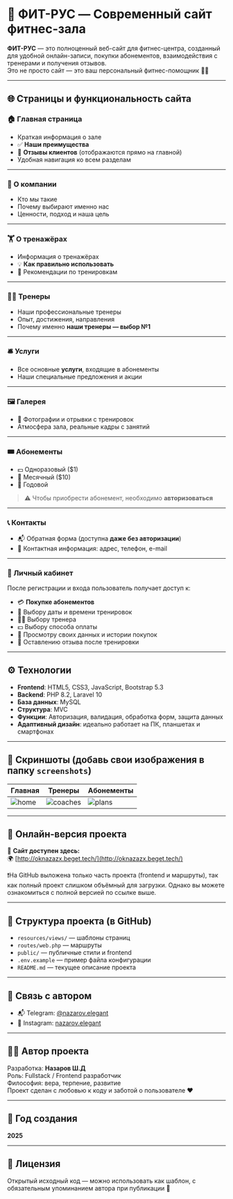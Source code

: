 # 💪 ФИТ-РУС — Cовременный сайт фитнес-зала

**ФИТ-РУС** — это полноценный веб-сайт для фитнес-центра, созданный для удобной онлайн-записи, покупки абонементов, взаимодействия с тренерами и получения отзывов.  
Это не просто сайт — это ваш персональный фитнес-помощник 🏋️‍♂️

---

## 🌐 Страницы и функциональность сайта

### 🏠 Главная страница
- Краткая информация о зале
- ✅ **Наши преимущества**
- 💬 **Отзывы клиентов** (отображаются прямо на главной)
- Удобная навигация ко всем разделам

---

### 🏢 О компании
- Кто мы такие
- Почему выбирают именно нас
- Ценности, подход и наша цель

---

### 🏋️ О тренажёрах
- Информация о тренажёрах
- 💡 **Как правильно использовать**
- 🧠 Рекомендации по тренировкам

---

### 👨‍🏫 Тренеры
- Наши профессиональные тренеры
- Опыт, достижения, направления
- Почему именно **наши тренеры — выбор №1**

---

### 🛎️ Услуги
- Все основные **услуги**, входящие в абонементы
- Наши специальные предложения и акции

---

### 🖼️ Галерея
- 📸 Фотографии и отрывки с тренировок
- Атмосфера зала, реальные кадры с занятий

---

### 🎟️ Абонементы
- 💵 Одноразовый ($1)
- 📆 Месячный ($10)
- 📅 Годовой

> ⚠️ Чтобы приобрести абонемент, необходимо **авторизоваться**

---

### 📞 Контакты
- 📬 Обратная форма (доступна **даже без авторизации**)
- 📍 Контактная информация: адрес, телефон, e-mail

---

### 👤 Личный кабинет
После регистрации и входа пользователь получает доступ к:

- 💳 **Покупке абонементов**
- 📅 Выбору даты и времени тренировок
- 🧑‍🏫 Выбору тренера
- 💵 Выбору способа оплаты
- 🔁 Просмотру своих данных и истории покупок
- 📝 Оставлению отзыва после тренировки

---

## ⚙️ Технологии

- **Frontend**: HTML5, CSS3, JavaScript, Bootstrap 5.3
- **Backend**: PHP 8.2, Laravel 10
- **База данных**: MySQL
- **Структура**: MVC
- **Функции**: Авторизация, валидация, обработка форм, защита данных
- **Адаптивный дизайн**: идеально работает на ПК, планшетах и смартфонах

---

## 📸 Скриншоты (добавь свои изображения в папку `screenshots`)

| Главная | Тренеры | Абонементы |
|--------|---------|------------|
| ![home](screenshots/home.png) | ![coaches](screenshots/coaches.png) | ![plans](screenshots/plans.png) |

---

## 🚀 Онлайн-версия проекта

🔗 **Сайт доступен здесь:**  
🌍 [http://oknazazx.beget.tech/](http://oknazazx.beget.tech/)

❗На GitHub выложена только часть проекта (frontend и маршруты), так как полный проект слишком объёмный для загрузки. Однако вы можете ознакомиться с полной версией по ссылке выше.

---

## 📁 Структура проекта (в GitHub)

- `resources/views/` — шаблоны страниц
- `routes/web.php` — маршруты
- `public/` — публичные стили и frontend
- `.env.example` — пример файла конфигурации
- `README.md` — текущее описание проекта

---

## 📩 Связь с автором

- 📬 Telegram: [@nazarov.elegant](https://t.me/nazarov.elegant)
- 📸 Instagram: [nazarov.elegant](https://instagram.com/nazarov.elegant)

---

## 👨‍💻 Автор проекта

Разработка: **Назаров Ш.Д**  
Роль: Fullstack / Frontend разработчик  
Философия: вера, терпение, развитие  
Проект сделан с любовью к коду и заботой о пользователе ❤️

---

## 📅 Год создания

**2025**

---

## 📘 Лицензия

Открытый исходный код — можно использовать как шаблон, с обязательным упоминанием автора при публикации 🙌
